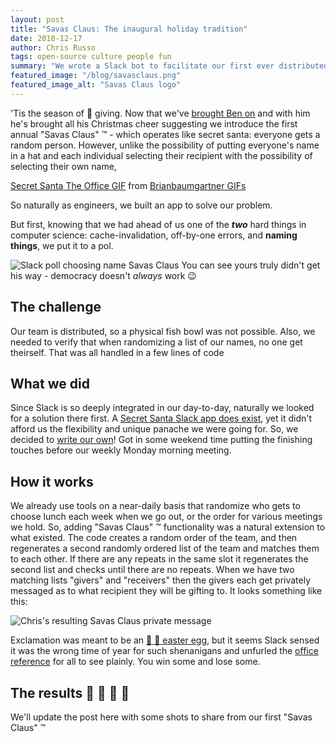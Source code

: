 ```yaml
---
layout: post
title: "Savas Claus: The inaugural holiday tradition"
date: 2018-12-17
author: Chris Russo
tags: open-source culture people fun
summary: "We wrote a Slack bot to facilitate our first ever distributed office secret santa!"
featured_image: "/blog/savasclaus.png"
featured_image_alt: "Savas Claus logo"
---
```


'Tis the season of :gift: giving. Now that we've [brought Ben on](/2018-12-11-welcome-ben-eckerson) and with him he's brought all his Christmas cheer suggesting we introduce the first annual "Savas Claus" :tm: - which operates like secret santa: everyone gets a random person. However, unlike the possibility of putting everyone's name in a hat and each individual selecting their recipient with the possibility of selecting their own name,

<!-- ![](https://media1.tenor.com/images/fe6a574d37f0b0189d412bb11e719906/tenor.gif) -->

<div class="tenor-gif-embed" data-postid="7354987" data-share-method="host" data-width="100%" data-aspect-ratio="1.338235294117647"><a href="https://tenor.com/view/brian-baumgartner-the-office-secret-santa-kevin-gif-7354987">Secret Santa The Office GIF</a> from <a href="https://tenor.com/search/brianbaumgartner-gifs">Brianbaumgartner GIFs</a></div><script type="text/javascript" async src="https://tenor.com/embed.js"></script>

So naturally as engineers, we built an app to solve our problem.

But first, knowing that we had ahead of us one of the **_two_** hard things in computer science: cache-invalidation, off-by-one errors, and **naming things**, we put it to a pol.

![Slack poll choosing name Savas Claus](/assets/img/blog/savas-claus-slack-screenshot.png)
<span class="caption"> You can see yours truly didn't get his way - democracy doesn't _always_ work :wink: </span>

## The challenge

Our team is distributed, so a physical fish bowl was not possible. Also, we needed to verify that when randomizing a list of our names, no one get theirself. That was all handled in a few lines of code

## What we did

Since Slack is so deeply integrated in our day-to-day, naturally we looked for a solution there first. A [Secret Santa Slack app does exist](https://savaslabs.slack.com/apps/A0E7EFUB1-secret-santa), yet it didn't afford us the flexibility and unique panache we were going for. So, we decided to [write our own](https://github.com/savaslabs/savas-slack-tools/pull/5)! Got in some weekend time putting the finishing touches before our weekly Monday morning meeting.

## How it works

We already use tools on a near-daily basis that randomize who gets to choose lunch each week when we go out, or the order for various meetings we hold. So, adding "Savas Claus" :tm: functionality was a natural extension to what existed. The code creates a random order of the team, and then regenerates a second randomly ordered list of the team and matches them to each other. If there are any repeats in the same slot it regenerates the second list and checks until there are no repeats. When we have two matching lists "givers" and "receivers" then the givers each get privately messaged as to what recipient they will be gifting to. It looks something like this:

![Chris's resulting Savas Claus private message](/assets/img/blog/savas-claus-chris-screenshot.png)

Exclamation was meant to be an [:rabbit: :egg: easter egg](https://en.wikipedia.org/wiki/Easter_egg_(media)), but it seems Slack sensed it was the wrong time of year for such shenanigans and unfurled the [office reference](https://www.youtube.com/watch?v=B6jCMaiTqG0) for all to see plainly. You win some and lose some.

## The results :santa: :christmas_tree: :gift: :gift_heart:

We'll update the post here with some shots to share from our first "Savas Claus" :tm:

<!--

TODO: Get some video/photo from our big reveal - everyone holding their gifts
TODO: Tweet to Tim - Tweet and get response ?

-->

